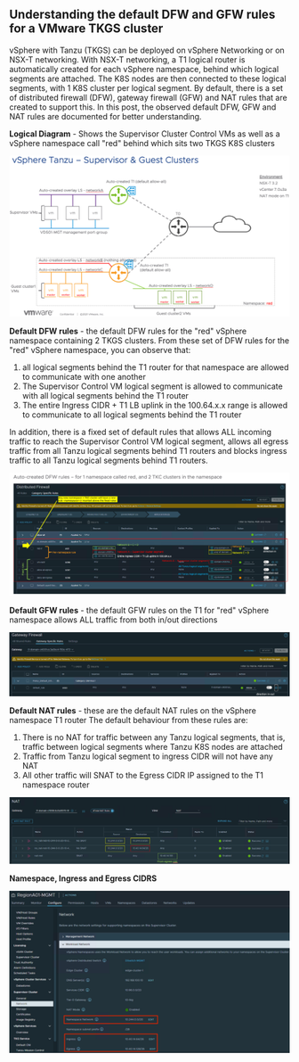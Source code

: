 ## Understanding the default DFW and GFW rules for a VMware TKGS cluster

vSphere with Tanzu (TKGS) can be deployed on vSphere Networking or on NSX-T networking. With NSX-T networking, a T1 logical router is automatically created for each vSphere namespace, behind which logical segments are attached. The K8S nodes are then connected to these logical segments, with 1 K8S cluster per logical segment. By default, there is a set of distributed firewall (DFW), gateway firewall (GFW) and NAT rules that are created to support this. In this post, the observed default DFW, GFW and NAT rules are documented for better understanding.


**Logical Diagram** - Shows the Supervisor Cluster Control VMs as well as a vSphere namespace call "red" behind which sits two TKGS K8S clusters

![tkgs1](https://github.com/chianw/chianw/blob/main/tkgs1.png)



**Default DFW rules** - the default DFW rules for the "red" vSphere namespace containing 2 TKGS clusters. From these set of DFW rules for the "red" vSphere namespace, you can observe that:
1. all logical segments behind the T1 router for that namespace are allowed to communicate with one another
2. The Supervisor Control VM logical segment is allowed to communicate with all logical segments behind the T1 router
3. The entire Ingress CIDR + T1 LB uplink in the 100.64.x.x range is allowed to communicate to all logical segments behind the T1 router

In addition, there is a fixed set of default rules that allows ALL incoming traffic to reach the Supervisor Control VM logical segment, allows all egress traffic from all Tanzu logical segments behind T1 routers and blocks ingress traffic to all Tanzu logical segments behind T1 routers.

![tkgs2](https://github.com/chianw/chianw/blob/main/tkgs2.png)



**Default GFW rules** - the default GFW rules on the T1 for "red" vSphere namespace allows ALL traffic from both in/out directions

![tkgs3](https://github.com/chianw/chianw/blob/main/tkgs3.png)


**Default NAT rules** - these are the default NAT rules on the vSphere namespace T1 router
The default behaviour from these rules are:
1. There is no NAT for traffic between any Tanzu logical segments, that is, traffic between logical segments where Tanzu K8S nodes are attached
2. Traffic from Tanzu logical segment to ingress CIDR will not have any NAT
3. All other traffic will SNAT to the Egress CIDR IP assigned to the T1 namespace router

![tkgs4](https://github.com/chianw/chianw/blob/main/tkgs4.png)


**Namespace, Ingress and Egress CIDRS**

![tkgs5](https://github.com/chianw/chianw/blob/main/tkgs5.png)
